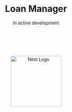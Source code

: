 <!-- markdownlint-disable MD033 -->

<h1 align='center'>Loan Manager</h1>

<p align='center'>In active development</p>

<br/>
<br/>
<br/>
<br/>

<p align="center">
  <a href="http://nestjs.com/" target="blank"><img src="https://nestjs.com/img/logo_text.svg" width="160" alt="Nest Logo" /></a>
</p>
